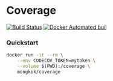 # Coverage

[![Build Status](https://travis-ci.org/dockerlabs/coverage.svg?branch=master)](https://travis-ci.org/dockerlabs/coverage) [![Docker Automated buil](https://img.shields.io/docker/automated/mongkok/coverage.svg)](https://hub.docker.com/r/mongkok/coverage)


### Quickstart

```sh
docker run -it --rm \
    --env CODECOV_TOKEN=mytoken \
    --volume $(PWD):/coverage \
    mongkok/coverage
```

